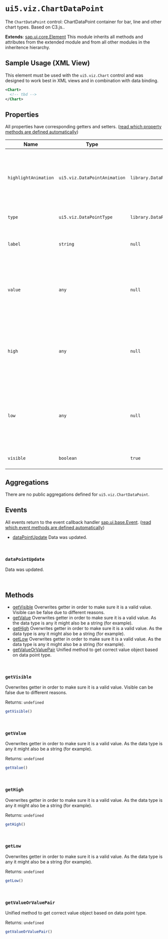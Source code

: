 # `ui5.viz.ChartDataPoint`
The <code>ChartDataPoint</code> control: ChartDataPoint container for bar, line and other chart types. Based on C3.js..

**Extends**: [sap.ui.core.Element](https://openui5.hana.ondemand.com/#/api/sap.ui.core.Element) This module inherits all methods and attributes from the extended module and from all other modules in the inheritence hierarchy.

## Sample Usage (XML View)
This element must be used with the <code>ui5.viz.Chart</code> control and was designed to work best in XML views and in combination with data binding.
```xml
<Chart>
  <!-- tbd -->
</Chart>
```

## Properties
All properties have corresponding getters and setters. ([read which property methods are defined automatically](https://sapui5.hana.ondemand.com/#/api/sap.ui.base.ManagedObject))

| Name | Type | Default | Description |
| --- | --- | --- | --- |
| `highlightAnimation` | `ui5.viz.DataPointAnimation` | `library.DataPointAnimation.None` | Sets the representation of value as formatted text Hint: Not available for chart types Bar, Step and AreaStep, yet. |
| `type` | `ui5.viz.DataPointType` | `library.DataPointType.SingleValue` | Sets the type of the data point. |
| `label` | `string` | `null` | Sets the representation of value as formatted text. |
| `value` | `any` | `null` | Sets the value the data point should represent Hint: To support null as value, the type must be "any". |
| `high` | `any` | `null` | Sets the high value the data point should represent in case of ribbon type Hint: To support null as value, the type must be "any". |
| `low` | `any` | `null` | Sets the low value the data point should represent in case of ribbon type Hint: To support null as value, the type must be "any". |
| `visible` | `boolean` | `true` | Sets visibility of the element. |

## Aggregations
There are no public aggregations defined for `ui5.viz.ChartDataPoint`.

## Events
All events return to the event callback handler [sap.ui.base.Event](https://openui5.hana.ondemand.com/#/api/sap.ui.base.Event). ([read which event methods are defined automatically](https://sapui5.hana.ondemand.com/#/api/sap.ui.base.ManagedObject))
* <a href="#dataPointUpdate">dataPointUpdate</a> Data was updated.

<br/>

<a name="dataPointUpdate"></a>

### `dataPointUpdate`
Data was updated. 

<br/>


## Methods
* <a href="#getVisible">getVisible</a> Overwrites getter in order to make sure it is a valid value. Visible can be false due to different reasons.
* <a href="#getValue">getValue</a> Overwrites getter in order to make sure it is a valid value. As the data type is any it might also be a string (for example).
* <a href="#getHigh">getHigh</a> Overwrites getter in order to make sure it is a valid value. As the data type is any it might also be a string (for example).
* <a href="#getLow">getLow</a> Overwrites getter in order to make sure it is a valid value. As the data type is any it might also be a string (for example).
* <a href="#getValueOrValuePair">getValueOrValuePair</a> Unified method to get correct value object based on data point type.

<br/>

<a name="getVisible"></a>

### `getVisible`
Overwrites getter in order to make sure it is a valid value. Visible can be false due to different reasons.

Returns: `undefined`
```js
getVisible()
```

<br/>

<a name="getValue"></a>

### `getValue`
Overwrites getter in order to make sure it is a valid value. As the data type is any it might also be a string (for example).

Returns: `undefined`
```js
getValue()
```

<br/>

<a name="getHigh"></a>

### `getHigh`
Overwrites getter in order to make sure it is a valid value. As the data type is any it might also be a string (for example).

Returns: `undefined`
```js
getHigh()
```

<br/>

<a name="getLow"></a>

### `getLow`
Overwrites getter in order to make sure it is a valid value. As the data type is any it might also be a string (for example).

Returns: `undefined`
```js
getLow()
```

<br/>

<a name="getValueOrValuePair"></a>

### `getValueOrValuePair`
Unified method to get correct value object based on data point type.

Returns: `undefined`
```js
getValueOrValuePair()
```

<br/>

